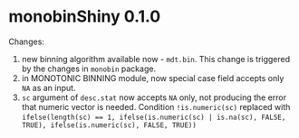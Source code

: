 # monobinShiny 0.1.0
Changes:<br/>
1. new binning algorithm available now - ```mdt.bin```. This change is triggered by the changes in ```monobin``` package.
2. in MONOTONIC BINNING module, now special case field accepts only ```NA``` as an input.
3. ```sc``` argument of ```desc.stat``` now accepts ```NA``` only, not producing the error that numeric vector is needed. Condition
```!is.numeric(sc)``` replaced with ```ifelse(length(sc) == 1, ifelse(is.numeric(sc) | is.na(sc), FALSE, TRUE), ifelse(is.numeric(sc), FALSE, TRUE))```
